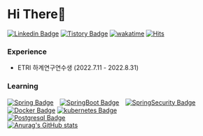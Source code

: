 # Hi There👋
[![Linkedin Badge](https://img.shields.io/badge/-LinkedIn-0a66c2?style=flat&logo=Linkedin&logoColor=white&link=https://www.linkedin.com/in/%EB%B3%91%EC%84%9D-%EC%84%B1-124090247/)](https://www.linkedin.com/in/%EB%B3%91%EC%84%9D-%EC%84%B1-124090247/) [![Tistory Badge](https://img.shields.io/badge/Blog-555263?style=flat&logoColor=white)](https://sbs1621.tistory.com/) [![wakatime](https://wakatime.com/badge/user/4d144f1b-78cb-4d51-bcc0-f6da6f167f80.svg)](https://wakatime.com/@4d144f1b-78cb-4d51-bcc0-f6da6f167f80) [![Hits](https://hits.seeyoufarm.com/api/count/incr/badge.svg?url=https%3A%2F%2Fgithub.com%2Fsbs1621&count_bg=%2379C83D&title_bg=%23555555&icon=&icon_color=%23E7E7E7&title=hits&edge_flat=false)](https://hits.seeyoufarm.com) <br>
### Experience
- ETRI 하계연구연수생 (2022.7.11 - 2022.8.31)

### Learning
[![Spring Badge](https://img.shields.io/badge/-Spring-6DB33F?style=flat&logo=Spring&logoColor=white)]()　[![SpringBoot Badge](https://img.shields.io/badge/-SpringBoot-6DB33F?style=flat&logo=SpringBoot&logoColor=white)]()　[![SpringSecurity Badge](https://img.shields.io/badge/-SpringSecurity-6DB33F?style=flat&logo=SpringSecurity&logoColor=white)]()<br>
[![Docker Badge](https://img.shields.io/badge/-Docker-2496ED?style=flat&logo=Docker&logoColor=white)]() [![kubernetes Badge](https://img.shields.io/badge/-kubernetes-326CE5?style=flat&logo=kubernetes&logoColor=white)]()<br>
[![Postgresql Badge](https://img.shields.io/badge/-PostgreSQL-4169E1?style=flat&logo=PostgreSQL&logoColor=white)]()<br>
[![Anurag's GitHub stats](https://github-readme-stats.vercel.app/api?username=sbs1621&show_icons=true&theme=radical&count_private=true)](https://github.com/anuraghazra/github-readme-stats)

